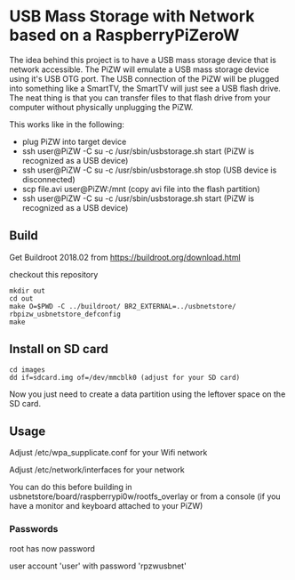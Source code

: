 # USB Mass Storage with Network based on a RaspberryPiZeroW

The idea behind this project is to have a USB mass storage device that is network accessible.
The PiZW will emulate a USB mass storage device using it's USB OTG port.
The USB connection of the PiZW will be plugged into something like a SmartTV, the SmartTV will just
see a USB flash drive.
The neat thing is that you can transfer files to that flash drive from your computer without physically unplugging
the PiZW.

This works like in the following:
- plug PiZW into target device
- ssh user@PiZW -C su -c /usr/sbin/usbstorage.sh start (PiZW is recognized as a USB device)
- ssh user@PiZW -C su -c /usr/sbin/usbstorage.sh stop (USB device is disconnected)
- scp file.avi user@PiZW:/mnt (copy avi file into the flash partition)
- ssh user@PiZW -C su -c /usr/sbin/usbstorage.sh start (PiZW is recognized as a USB device)

## Build

Get Buildroot 2018.02 from https://buildroot.org/download.html

checkout this repository

```
mkdir out
cd out
make O=$PWD -C ../buildroot/ BR2_EXTERNAL=../usbnetstore/ rbpizw_usbnetstore_defconfig
make
```

## Install on SD card
```
cd images
dd if=sdcard.img of=/dev/mmcblk0 (adjust for your SD card)
```
Now you just need to create a data partition using the leftover space on the SD card.

## Usage 

Adjust /etc/wpa_supplicate.conf for your Wifi network

Adjust /etc/network/interfaces for your network

You can do this before building in usbnetstore/board/raspberrypi0w/rootfs_overlay
or from a console (if you have a monitor and keyboard attached to your PiZW)

### Passwords
root has now password

user account 'user' with password 'rpzwusbnet'
